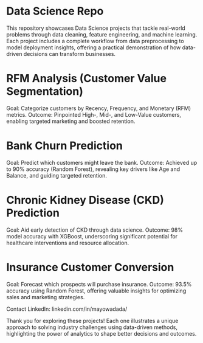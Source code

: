 # Data Science Repo
This repository showcases Data Science projects that tackle real-world problems through data cleaning, feature engineering, and machine learning. Each project includes a complete workflow from data preprocessing to model deployment insights, offering a practical demonstration of how data-driven decisions can transform businesses.

# RFM Analysis (Customer Value Segmentation)

Goal: Categorize customers by Recency, Frequency, and Monetary (RFM) metrics.
Outcome: Pinpointed High-, Mid-, and Low-Value customers, enabling targeted marketing and boosted retention.

# Bank Churn Prediction

Goal: Predict which customers might leave the bank.
Outcome: Achieved up to 90% accuracy (Random Forest), revealing key drivers like Age and Balance, and guiding targeted retention.

# Chronic Kidney Disease (CKD) Prediction

Goal: Aid early detection of CKD through data science.
Outcome: 98% model accuracy with XGBoost, underscoring significant potential for healthcare interventions and resource allocation.

# Insurance Customer Conversion

Goal: Forecast which prospects will purchase insurance.
Outcome: 93.5% accuracy using Random Forest, offering valuable insights for optimizing sales and marketing strategies.

Contact
LinkedIn: linkedin.com/in/mayowadada/

Thank you for exploring these projects! Each one illustrates a unique approach to solving industry challenges using data-driven methods, highlighting the power of analytics to shape better decisions and outcomes.
